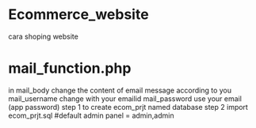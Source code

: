 # Ecommerce_website
cara shoping website
# mail_function.php
in mail_body change the content of email message according to you
mail_username change with your emailid 
mail_password use your email (app password) 
step 1 to create ecom_prjt named database 
step 2 import ecom_prjt.sql
#default admin panel = admin,admin



